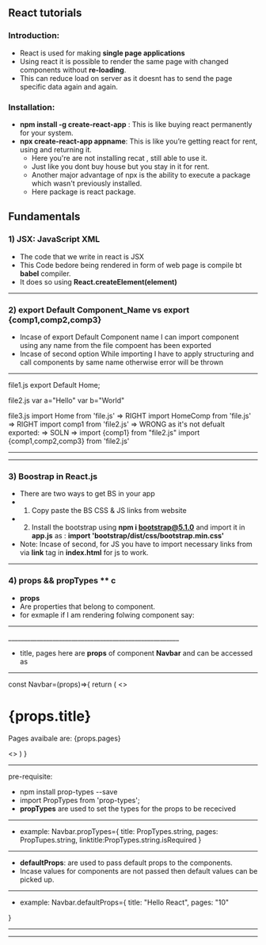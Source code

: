 ## React tutorials

### Introduction:
- React is used for making **single page applications**
- Using react it is possible to render the same page with changed components without **re-loading**.
- This can reduce load on server as it doesnt has to send the page specific data again and again.

### Installation:

- **npm install -g create-react-app** : This is like buying react permanently for your system.
- **npx create-react-app appname**: This is like you’re getting react for rent, using and returning it.
  - Here you're are not installing recat , still able to use it.
  - Just like you dont buy house but you stay in it for rent.
  - Another major advantage of npx is the ability to execute a package which wasn't previously installed.
  - Here package is react package.


## Fundamentals

### 1) JSX: JavaScript XML
- The code that we write in react is JSX 
- This Code bedore being rendered in form of web page is compile bt **babel** compiler.
- It does so using **React.createElement(element)**

--------------------------------------------------------------------------------------------------------------

### 2)  export Default Component_Name vs export {comp1,comp2,comp3}
- Incase of export Default Component name I can import component using any name from the file compoent has been exported
- Incase of second option While importing I have to apply structuring and call components by same name otherwise error will be    thrown
______________________________________________________________________________________
file1.js
export Default Home;

file2.js
var a="Hello"
var b="World"

file3.js
import Home from 'file.js'  => RIGHT
import HomeComp  from 'file.js' => RIGHT
import comp1 from 'file2.js' => WRONG as it's not defualt exported: => SOLN => import {comp1} from "file2.js"
import {comp1,comp2,comp3} from 'file2.js'
______________________________________________________________________________________
--------------------------------------------------------------------------------------------------------------

### 3) Boostrap in React.js
- There are two ways to get BS in your app
- 1) Copy paste the BS CSS & JS links from website
- 2) Install the bootstrap  using **npm i bootstrap@5.1.0** and import it in **app.js** as : **import 'bootstrap/dist/css/bootstrap.min.css'**
- Note: Incase of second, for JS you have to import necessary links from via **link** tag in **index.html** for js to work.

--------------------------------------------------------------------------------------------------------------

### 4) props && propTypes ** c
- **props**
- Are properties that belong to component.
- for exmaple if I am rendering folwing component say:
______________________________________________________
<Navbar title="React-app" pages="5" />
______________________________________________________

- title, pages here are **props** of component **Navbar** and can be accessed as
______________________________________________________
const Navbar=(props)=>{
    return (
        <>
           <h1>{props.title}</h1>
           <p>Pages avaibale are: {props.pages}</p>
        <>
    )
}
______________________________________________________
pre-requisite: 
- npm install prop-types --save
- import PropTypes from 'prop-types';
- **propTypes** are used to set the types for the props to be rececived
______________________________________________________
- example: 
Navbar.propTypes={
    title: PropTypes.string,
    pages: PropTupes.string,
    linktitle:PropTypes.string.isRequired
}
______________________________________________________

 - **defaultProps**: are used to pass default props to the components.
 - Incase values for components are not passed then default values can be picked up.
 ______________________________________________________
- example: 
Navbar.defaultProps={
    title: "Hello React",
    pages: "10"
    
}
______________________________________________________

--------------------------------------------------------------------------------------------------------------